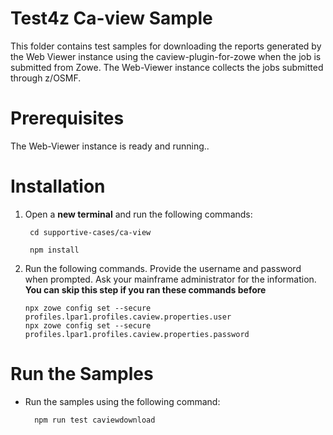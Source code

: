 # Test4z Ca-view Sample
This folder contains test samples for downloading the reports generated by the Web Viewer instance using the caview-plugin-for-zowe when the job is submitted from Zowe. The Web-Viewer instance collects the jobs submitted through z/OSMF. 

# Prerequisites
The Web-Viewer instance is ready and running..

# Installation

1. Open a **new terminal** and run the following commands:
    
        cd supportive-cases/ca-view
    
        npm install

2. Run the following commands. Provide the username and password when prompted. 
   Ask your mainframe administrator for the information.
   **You can skip this step if you ran these commands before**

       npx zowe config set --secure profiles.lpar1.profiles.caview.properties.user
       npx zowe config set --secure profiles.lpar1.profiles.caview.properties.password

# Run the Samples
- Run the samples using the following command:

        npm run test caviewdownload
